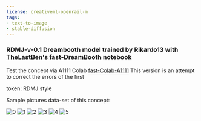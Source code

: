 ```yaml
---
license: creativeml-openrail-m
tags:
- text-to-image
- stable-diffusion
---
```

### RDMJ-v-0.1 Dreambooth model trained by Rikardo13 with [TheLastBen's fast-DreamBooth](https://colab.research.google.com/github/TheLastBen/fast-stable-diffusion/blob/main/fast-DreamBooth.ipynb) notebook


Test the concept via A1111 Colab [fast-Colab-A1111](https://colab.research.google.com/github/TheLastBen/fast-stable-diffusion/blob/main/fast_stable_diffusion_AUTOMATIC1111.ipynb)
This version is an attempt to correct the errors of the first

token: RDMJ style

Sample pictures data-set of this concept:

  
  
  
  
  
  ![0](https://huggingface.co/Rikardo13/rdmj-v-0-1/resolve/main/sample_images/RDMJ(5).png)
      ![1](https://huggingface.co/Rikardo13/rdmj-v-0-1/resolve/main/sample_images/RDMJ(2).png)
      ![2](https://huggingface.co/Rikardo13/rdmj-v-0-1/resolve/main/sample_images/RDMJ(3).png)
      ![3](https://huggingface.co/Rikardo13/rdmj-v-0-1/resolve/main/sample_images/RDMJ(6).png)
      ![4](https://huggingface.co/Rikardo13/rdmj-v-0-1/resolve/main/sample_images/RDMJ(4).png)
      ![5](https://huggingface.co/Rikardo13/rdmj-v-0-1/resolve/main/sample_images/RDMJ(1).png)
      

